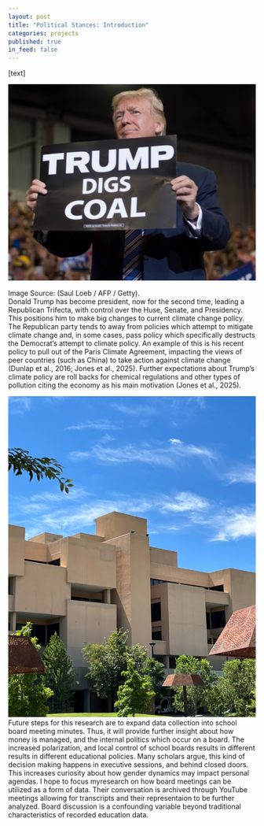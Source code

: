 ```yaml
---
layout: post
title: "Political Stances: Introduction"
categories: projects
published: true
in_feed: false
---
```


[text]

<section>
		<p><span class="image left"><img src="/assets/images/trump digs coal.png" alt="A photo of Donald Trump holding a paper sign that says 'TRUMP DIGS COAL'."  /></span> <figcaption>Image Source: (Saul Loeb / AFP / Getty).</figcaption>
			Donald Trump has become president, now for the second time, leading a Republican Trifecta, with control over the Huse, Senate, and Presidency. This positions him to make big changes to current climate change policy. The Republican party tends to away from policies which attempt to mitigate climate change and, in some cases, pass policy which specifically destructs the Democrat’s attempt to climate policy. An example of this is his recent policy to pull out of the Paris Climate Agreement, impacting the views of peer countries (such as China) to take action against climate change (Dunlap et al., 2016; Jones et al., 2025). Further expectations about Trump’s climate policy are roll backs for chemical regulations and other types of pollution citing the economy as his main motivation (Jones et al., 2025). </p>
		<p><span class="image right"><img src="/assets/images/unm.png" alt="" /></span> Future steps for this research are to expand data collection into school board meeting minutes. Thus, it will provide further insight about how money is managed, and the internal politics which occur on a board. The increased polarization, and local control of school boards results in different results in different educational policies. Many scholars argue, this kind of decision making happens in executive sessions, and behind closed doors. This increases curiosity about how gender dynamics may impact personal agendas. I hope to focus myresearch on how board meetings can be utilized as a form of data. Their conversation is archived through YouTube meetings allowing for transcripts and their representaion to be further analyzed. Board discussion is a confounding variable beyond traditional characteristics of recorded education data.</p>
	</section>

